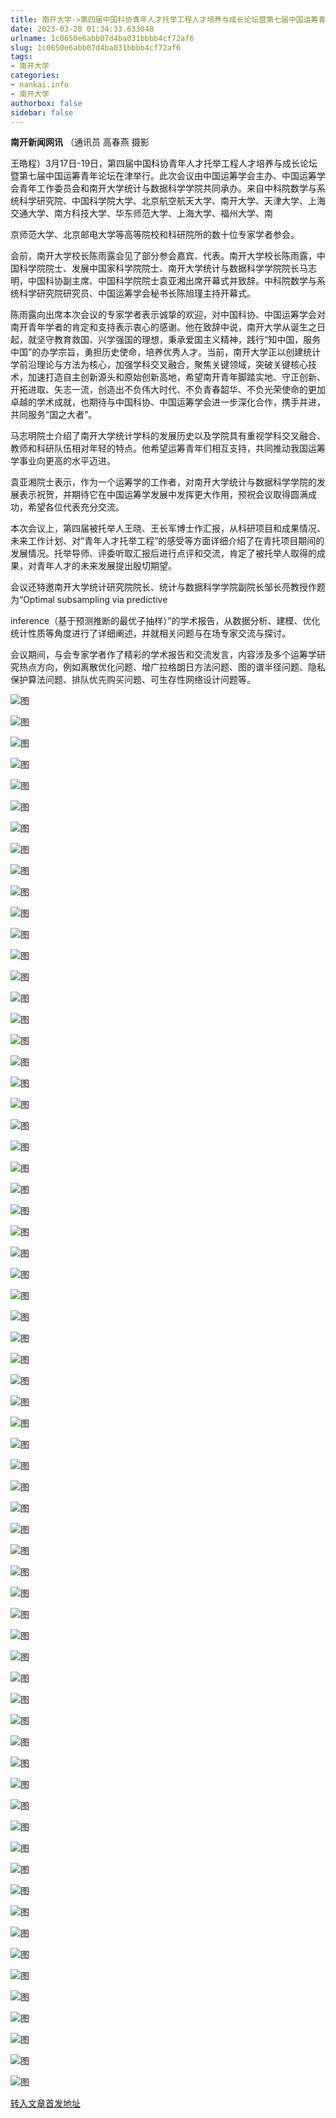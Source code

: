 ```yaml
---
title: 南开大学->第四届中国科协青年人才托举工程人才培养与成长论坛暨第七届中国运筹青年论坛在津举行 | nankai.info
date: 2023-03-28 01:34:33.633048
urlname: 1c0650e6abb07d4ba031bbbb4cf72af6
slug: 1c0650e6abb07d4ba031bbbb4cf72af6
tags: 
- 南开大学
categories:
- nankai.info
- 南开大学
authorbox: false
sidebar: false
---
```

**南开新闻网讯** （通讯员 高春燕 摄影

王皓程）3月17日-19日，第四届中国科协青年人才托举工程人才培养与成长论坛暨第七届中国运筹青年论坛在津举行。此次会议由中国运筹学会主办、中国运筹学会青年工作委员会和南开大学统计与数据科学学院共同承办。来自中科院数学与系统科学研究院、中国科学院大学、北京航空航天大学、南开大学、天津大学、上海交通大学、南方科技大学、华东师范大学、上海大学、福州大学、南
<!--more-->
京师范大学、北京邮电大学等高等院校和科研院所的数十位专家学者参会。

会前，南开大学校长陈雨露会见了部分参会嘉宾、代表。南开大学校长陈雨露，中国科学院院士、发展中国家科学院院士、南开大学统计与数据科学学院院长马志明，中国科协副主席、中国科学院院士袁亚湘出席开幕式并致辞。中科院数学与系统科学研究院研究员、中国运筹学会秘书长陈旭瑾主持开幕式。

陈雨露向出席本次会议的专家学者表示诚挚的欢迎，对中国科协、中国运筹学会对南开青年学者的肯定和支持表示衷心的感谢。他在致辞中说，南开大学从诞生之日起，就坚守教育救国、兴学强国的理想，秉承爱国主义精神，践行“知中国，服务中国”的办学宗旨，勇担历史使命，培养优秀人才。当前，南开大学正以创建统计学前沿理论与方法为核心，加强学科交叉融合，聚焦关键领域，突破关键核心技术，加速打造自主创新源头和原始创新高地，希望南开青年脚踏实地、守正创新、开拓进取、矢志一流，创造出不负伟大时代、不负青春韶华、不负光荣使命的更加卓越的学术成就，也期待与中国科协、中国运筹学会进一步深化合作，携手并进，共同服务“国之大者”。

马志明院士介绍了南开大学统计学科的发展历史以及学院具有重视学科交叉融合、教师和科研队伍相对年轻的特点。他希望运筹青年们相互支持，共同推动我国运筹学事业向更高的水平迈进。

袁亚湘院士表示，作为一个运筹学的工作者，对南开大学统计与数据科学学院的发展表示祝贺，并期待它在中国运筹学发展中发挥更大作用，预祝会议取得圆满成功，希望各位代表充分交流。

本次会议上，第四届被托举人王晓、王长军博士作汇报，从科研项目和成果情况、未来工作计划、对“青年人才托举工程”的感受等方面详细介绍了在青托项目期间的发展情况。托举导师、评委听取汇报后进行点评和交流，肯定了被托举人取得的成果，对青年人才的未来发展提出殷切期望。

会议还特邀南开大学统计研究院院长、统计与数据科学学院副院长邹长亮教授作题为“Optimal subsampling via predictive

inference（基于预测推断的最优子抽样）”的学术报告，从数据分析、建模、优化统计性质等角度进行了详细阐述，并就相关问题与在场专家交流与探讨。

会议期间，与会专家学者作了精彩的学术报告和交流发言，内容涉及多个运筹学研究热点方向，例如离散优化问题、增广拉格朗日方法问题、图的谱半径问题、隐私保护算法问题、排队优先购买问题、可生存性网络设计问题等。

![图](http://news.nankai.edu.cn/ywsd/system/2023/03/23/g)

![图](http://news.nankai.edu.cn/ywsd/system/2023/03/23/p)

![图](http://news.nankai.edu.cn/ywsd/system/2023/03/23/j)

![图](http://news.nankai.edu.cn/ywsd/system/2023/03/23/)

![图](http://news.nankai.edu.cn/ywsd/system/2023/03/23/6)

![图](http://news.nankai.edu.cn/ywsd/system/2023/03/23/4)

![图](http://news.nankai.edu.cn/ywsd/system/2023/03/23/e)

![图](http://news.nankai.edu.cn/ywsd/system/2023/03/23/3)

![图](http://news.nankai.edu.cn/ywsd/system/2023/03/23/4)

![图](http://news.nankai.edu.cn/ywsd/system/2023/03/23/c)

![图](http://news.nankai.edu.cn/ywsd/system/2023/03/23/a)

![图](http://news.nankai.edu.cn/ywsd/system/2023/03/23/f)

![图](http://news.nankai.edu.cn/ywsd/system/2023/03/23/_)

![图](http://news.nankai.edu.cn/ywsd/system/2023/03/23/6)

![图](http://news.nankai.edu.cn/ywsd/system/2023/03/23/0)

![图](http://news.nankai.edu.cn/ywsd/system/2023/03/23/7)

![图](http://news.nankai.edu.cn/ywsd/system/2023/03/23/0)

![图](http://news.nankai.edu.cn/ywsd/system/2023/03/23/5)

![图](http://news.nankai.edu.cn/ywsd/system/2023/03/23/0)

![图](http://news.nankai.edu.cn/ywsd/system/2023/03/23/0)

![图](http://news.nankai.edu.cn/ywsd/system/2023/03/23/0)

![图](http://news.nankai.edu.cn/ywsd/system/2023/03/23/3)

![图](http://news.nankai.edu.cn/ywsd/system/2023/03/23/0)

![图](http://news.nankai.edu.cn/ywsd/system/2023/03/23/0)

![图](http://news.nankai.edu.cn/)

![图](http://news.nankai.edu.cn/ywsd/system/2023/03/23/7)

![图](http://news.nankai.edu.cn/ywsd/system/2023/03/23/0)

![图](http://news.nankai.edu.cn/ywsd/system/2023/03/23/5)

![图](http://news.nankai.edu.cn/)

![图](http://news.nankai.edu.cn/ywsd/system/2023/03/23/0)

![图](http://news.nankai.edu.cn/ywsd/system/2023/03/23/0)

![图](http://news.nankai.edu.cn/ywsd/system/2023/03/23/0)

![图](http://news.nankai.edu.cn/)

![图](http://news.nankai.edu.cn/ywsd/system/2023/03/23/3)

![图](http://news.nankai.edu.cn/ywsd/system/2023/03/23/0)

![图](http://news.nankai.edu.cn/ywsd/system/2023/03/23/0)

![图](http://news.nankai.edu.cn/)

![图](http://news.nankai.edu.cn/ywsd/system/2023/03/23/c)

![图](http://news.nankai.edu.cn/ywsd/system/2023/03/23/i)

![图](http://news.nankai.edu.cn/ywsd/system/2023/03/23/p)

![图](http://news.nankai.edu.cn/)

![图](http://news.nankai.edu.cn/ywsd/system/2023/03/23/n)

![图](http://news.nankai.edu.cn/ywsd/system/2023/03/23/c)

![图](http://news.nankai.edu.cn/ywsd/system/2023/03/23/)

![图](http://news.nankai.edu.cn/ywsd/system/2023/03/23/u)

![图](http://news.nankai.edu.cn/ywsd/system/2023/03/23/d)

![图](http://news.nankai.edu.cn/ywsd/system/2023/03/23/e)

![图](http://news.nankai.edu.cn/ywsd/system/2023/03/23/)

![图](http://news.nankai.edu.cn/ywsd/system/2023/03/23/i)

![图](http://news.nankai.edu.cn/ywsd/system/2023/03/23/a)

![图](http://news.nankai.edu.cn/ywsd/system/2023/03/23/k)

![图](http://news.nankai.edu.cn/ywsd/system/2023/03/23/n)

![图](http://news.nankai.edu.cn/ywsd/system/2023/03/23/a)

![图](http://news.nankai.edu.cn/ywsd/system/2023/03/23/n)

![图](http://news.nankai.edu.cn/ywsd/system/2023/03/23/)

![图](http://news.nankai.edu.cn/ywsd/system/2023/03/23/s)

![图](http://news.nankai.edu.cn/ywsd/system/2023/03/23/w)

![图](http://news.nankai.edu.cn/ywsd/system/2023/03/23/e)

![图](http://news.nankai.edu.cn/ywsd/system/2023/03/23/n)

![图](http://news.nankai.edu.cn/)

![图](http://news.nankai.edu.cn/)

![图](http://news.nankai.edu.cn/ywsd/system/2023/03/23/:)

![图](http://news.nankai.edu.cn/ywsd/system/2023/03/23/p)

![图](http://news.nankai.edu.cn/ywsd/system/2023/03/23/t)

![图](http://news.nankai.edu.cn/ywsd/system/2023/03/23/t)

![图](http://news.nankai.edu.cn/ywsd/system/2023/03/23/h)

[转入文章首发地址](http://news.nankai.edu.cn/ywsd/system/2023/03/23/030055039.shtml)